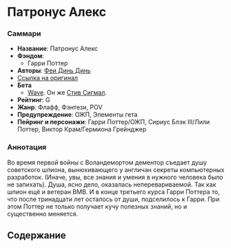 # Патронус Алекс #

### Саммари ###

- **Название**: Патронус Алекс
- **Фэндом**:
    - Гарри Поттер
- **Авторы**: [Феи Динь Динь](https://ficbook.net/authors/1436429)
- [Ссылка на оригинал](https://ficbook.net/readfic/3837671)
- **Бета**
    - [Wave](https://github.com/wave-blessed). Он же [Стив Сигмал](https://ficbook.net/authors/684555).
- **Рейтинг**: G
- **Жанр**: Флафф, Фэнтези, POV
- **Предупреждение**: ОЖП, Элементы гета
- **Пейринг и персонажи**: Гарри Поттер/ОЖП, Сириус Блэк III/Лили Поттер, Виктор Крам/Гермиона Грейнджер

### Аннотация ###

Во время первой войны с Воландемортом дементор съедает душу советского шпиона, вынюхивающего у англичан секреты компьютерных разработок. (Иначе, увы, все знания и умения в нужного человека было не запихать). Душа, ясно дело, оказалась неперевариваемой. Так как шпион ещё и ветеран ВМВ. И в конце третьего курса Гарри Поттера то, что после тринадцати лет осталось от души, подселилось к Гарри. При этом Поттер не только получает кучу полезных знаний, но и существенно меняется.

## Содержание ##
